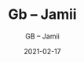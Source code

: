 ---
designer: "Endless Knot"
description: "Collection%3A%20Hand-Knotted%20Collection%0AColor%3A%20Sedona%0AMaterial%3A%20100%25%20Wool"
image_primary: "img/JAM-297-600x750.jpg"
manufacturer: "Endless Knot"
href: "https://endlessknotrugs.com/product/jamii-sedona/"
subtitle: "GB – Jamii"
tags: 
  - "hand-knotted collection"
  - "sedona"
  - "100% wool"
  - "Endless Knot"
  - "Hand-Knotted Rugs"
title: "Gb – Jamii"
category: "hand-knotted-rugs"
slug: "/manufacturers/endless-knot/hand-knotted-rugs/endless-knot-gb-jamii"
date: "2021-02-17"
---